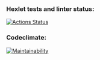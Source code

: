 ### Hexlet tests and linter status:

[![Actions Status](https://github.com/Karamysh/php-project-48/workflows/hexlet-check/badge.svg)](https://github.com/Karamysh/php-project-48/actions)

### Codeclimate:

[![Maintainability](https://api.codeclimate.com/v1/badges/029396f1068d07a15256/maintainability)](https://codeclimate.com/github/Karamysh/php-project-48/maintainability)
